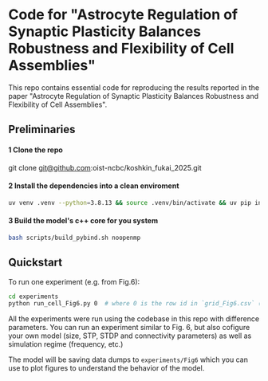 # Code for "Astrocyte Regulation of Synaptic Plasticity Balances Robustness and Flexibility of Cell Assemblies"

This repo contains essential code for reproducing the results reported in the paper "Astrocyte Regulation of Synaptic Plasticity Balances Robustness and Flexibility of Cell Assemblies".

## Preliminaries

#### 1 Clone the repo

git clone git@github.com:oist-ncbc/koshkin_fukai_2025.git

#### 2 Install the dependencies into a clean enviroment

```bash
uv venv .venv --python=3.8.13 && source .venv/bin/activate && uv pip install -r requirements.txt
```

#### 3 Build the model's c++ core for you system

```bash
bash scripts/build_pybind.sh noopenmp
```

## Quickstart

To run one experiment (e.g. from Fig.6):

```bash
cd experiments
python run_cell_Fig6.py 0  # where 0 is the row id in `grid_Fig6.csv` (the grid of model parameters).
```

All the experiments were run using the codebase in this repo with difference parameters. You can run an experiment similar to Fig. 6, but also cofigure your own model (size, STP, STDP and connectivity parameters) as well as simulation regime (frequency, etc.)

The model will be saving data dumps to `experiments/Fig6` which you can use to plot figures to understand the behavior of the model. 
